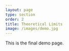 ```yaml
---
layout: page
type: section
order: 2
title: Theoretical Limits
image: /images/demo.jpg
---
```


This is the final demo page.
